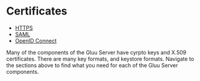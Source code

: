 # Certificates 

- [HTTPS](./https.md)
- [SAML](./saml.md)
- [OpenID Connect](./openid.md)

Many of the components of the Gluu Server have cyrpto keys and 
X.509 certificates. There are many key formats, and keystore
formats. Navigate to the sections above to find what you need for 
each of the Gluu Server components.
